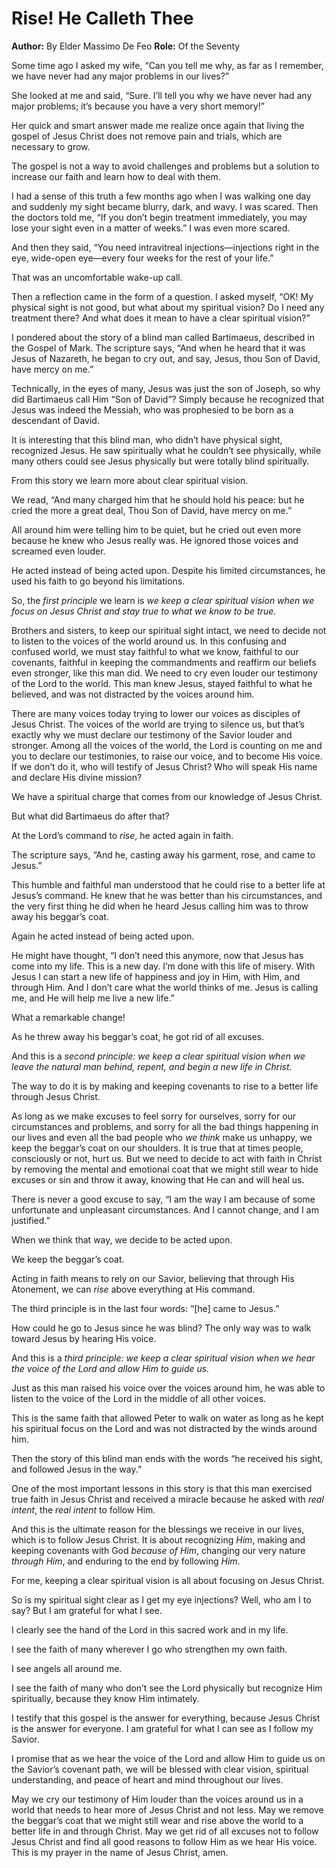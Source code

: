 # Rise! He Calleth Thee

**Author:** By Elder Massimo De Feo
**Role:** Of the Seventy

<a name="p1"></a>Some time ago I asked my wife, “Can you tell me why, as far as I remember, we have never had any major problems in our lives?”

<a name="p2"></a>She looked at me and said, “Sure. I’ll tell you why we have never had any major problems; it’s because you have a very short memory!”

<a name="p3"></a>Her quick and smart answer made me realize once again that living the gospel of Jesus Christ does not remove pain and trials, which are necessary to grow.

<a name="p4"></a>The gospel is not a way to avoid challenges and problems but a solution to increase our faith and learn how to deal with them.

<a name="p5"></a>I had a sense of this truth a few months ago when I was walking one day and suddenly my sight became blurry, dark, and wavy. I was scared. Then the doctors told me, “If you don’t begin treatment immediately, you may lose your sight even in a matter of weeks.” I was even more scared.

<a name="p6"></a>And then they said, “You need intravitreal injections—injections right in the eye, wide-open eye—every four weeks for the rest of your life.”

<a name="p7"></a>That was an uncomfortable wake-up call.

<a name="p8"></a>Then a reflection came in the form of a question. I asked myself, “OK! My physical sight is not good, but what about my spiritual vision? Do I need any treatment there? And what does it mean to have a clear spiritual vision?”

<a name="p9"></a>I pondered about the story of a blind man called Bartimaeus, described in the Gospel of Mark. The scripture says, “And when he heard that it was Jesus of Nazareth, he began to cry out, and say, Jesus, thou Son of David, have mercy on me.”

<a name="p11"></a>Technically, in the eyes of many, Jesus was just the son of Joseph, so why did Bartimaeus call Him “Son of David”? Simply because he recognized that Jesus was indeed the Messiah, who was prophesied to be born as a descendant of David.

<a name="p12"></a>It is interesting that this blind man, who didn’t have physical sight, recognized Jesus. He saw spiritually what he couldn’t see physically, while many others could see Jesus physically but were totally blind spiritually.

<a name="p13"></a>From this story we learn more about clear spiritual vision.

<a name="p14"></a>We read, “And many charged him that he should hold his peace: but he cried the more a great deal, Thou Son of David, have mercy on me.”

<a name="p15"></a>All around him were telling him to be quiet, but he cried out even more because he knew who Jesus really was. He ignored those voices and screamed even louder.

<a name="p16"></a>He acted instead of being acted upon. Despite his limited circumstances, he used his faith to go beyond his limitations.

<a name="p17"></a>So, the *first principle* we learn is *we keep a clear spiritual vision when we focus on Jesus Christ and stay true to what we know to be true.*

<a name="p18"></a>Brothers and sisters, to keep our spiritual sight intact, we need to decide not to listen to the voices of the world around us. In this confusing and confused world, we must stay faithful to what we know, faithful to our covenants, faithful in keeping the commandments and reaffirm our beliefs even stronger, like this man did. We need to cry even louder our testimony of the Lord to the world. This man knew Jesus, stayed faithful to what he believed, and was not distracted by the voices around him.

<a name="p19"></a>There are many voices today trying to lower our voices as disciples of Jesus Christ. The voices of the world are trying to silence us, but that’s exactly why we must declare our testimony of the Savior louder and stronger. Among all the voices of the world, the Lord is counting on me and you to declare our testimonies, to raise our voice, and to become His voice. If we don’t do it, who will testify of Jesus Christ? Who will speak His name and declare His divine mission?

<a name="p20"></a>We have a spiritual charge that comes from our knowledge of Jesus Christ.

<a name="p21"></a>But what did Bartimaeus do after that?

<a name="p22"></a>At the Lord’s command to *rise*, he acted again in faith.

<a name="p23"></a>The scripture says, “And he, casting away his garment, rose, and came to Jesus.”

<a name="p24"></a>This humble and faithful man understood that he could rise to a better life at Jesus’s command. He knew that he was better than his circumstances, and the very first thing he did when he heard Jesus calling him was to throw away his beggar’s coat.

<a name="p25"></a>Again he acted instead of being acted upon.

<a name="p26"></a>He might have thought, “I don’t need this anymore, now that Jesus has come into my life. This is a new day. I’m done with this life of misery. With Jesus I can start a new life of happiness and joy in Him, with Him, and through Him. And I don’t care what the world thinks of me. Jesus is calling me, and He will help me live a new life.”

<a name="p27"></a>What a remarkable change!

<a name="p28"></a>As he threw away his beggar’s coat, he got rid of all excuses.

<a name="p29"></a>And this is a *second principle: we keep a clear spiritual vision when we leave the natural man behind, repent, and begin a new life in Christ.*

<a name="p30"></a>The way to do it is by making and keeping covenants to rise to a better life through Jesus Christ.

<a name="p31"></a>As long as we make excuses to feel sorry for ourselves, sorry for our circumstances and problems, and sorry for all the bad things happening in our lives and even all the bad people who *we think* make us unhappy, we keep the beggar’s coat on our shoulders. It is true that at times people, consciously or not, hurt us. But we need to decide to act with faith in Christ by removing the mental and emotional coat that we might still wear to hide excuses or sin and throw it away, knowing that He can and will heal us.

<a name="p32"></a>There is never a good excuse to say, “I am the way I am because of some unfortunate and unpleasant circumstances. And I cannot change, and I am justified.”

<a name="p33"></a>When we think that way, we decide to be acted upon.

<a name="p34"></a>We keep the beggar’s coat.

<a name="p35"></a>Acting in faith means to rely on our Savior, believing that through His Atonement, we can *rise* above everything at His command.

<a name="p36"></a>The third principle is in the last four words: “[he] came to Jesus.”

<a name="p37"></a>How could he go to Jesus since he was blind? The only way was to walk toward Jesus by hearing His voice.

<a name="p39"></a>And this is a *third principle: we keep a clear spiritual vision when we hear the voice of the Lord and allow Him to guide us.*

<a name="p40"></a>Just as this man raised his voice over the voices around him, he was able to listen to the voice of the Lord in the middle of all other voices.

<a name="p41"></a>This is the same faith that allowed Peter to walk on water as long as he kept his spiritual focus on the Lord and was not distracted by the winds around him.

<a name="p42"></a>Then the story of this blind man ends with the words “he received his sight, and followed Jesus in the way.”

<a name="p43"></a>One of the most important lessons in this story is that this man exercised true faith in Jesus Christ and received a miracle because he asked with *real intent*, the *real intent* to follow Him.

<a name="p44"></a>And this is the ultimate reason for the blessings we receive in our lives, which is to follow Jesus Christ. It is about recognizing *Him*, making and keeping covenants with God *because of Him*, changing our very nature *through Him*, and enduring to the end by following *Him*.

<a name="p46"></a>For me, keeping a clear spiritual vision is all about focusing on Jesus Christ.

<a name="p47"></a>So is my spiritual sight clear as I get my eye injections? Well, who am I to say? But I am grateful for what I see.

<a name="p49"></a>I clearly see the hand of the Lord in this sacred work and in my life.

<a name="p50"></a>I see the faith of many wherever I go who strengthen my own faith.

<a name="p51"></a>I see angels all around me.

<a name="p52"></a>I see the faith of many who don’t see the Lord physically but recognize Him spiritually, because they know Him intimately.

<a name="p53"></a>I testify that this gospel is the answer for everything, because Jesus Christ is the answer for everyone. I am grateful for what I can see as I follow my Savior.

<a name="p55"></a>I promise that as we hear the voice of the Lord and allow Him to guide us on the Savior’s covenant path, we will be blessed with clear vision, spiritual understanding, and peace of heart and mind throughout our lives.

<a name="p54"></a>May we cry our testimony of Him louder than the voices around us in a world that needs to hear more of Jesus Christ and not less. May we remove the beggar’s coat that we might still wear and rise above the world to a better life in and through Christ. May we get rid of all excuses not to follow Jesus Christ and find all good reasons to follow Him as we hear His voice. This is my prayer in the name of Jesus Christ, amen.